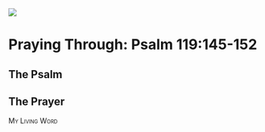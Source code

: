 <img class="intro-right" src="/images/art-paris-psalter.jpg">

<style>
  li {list-style-type: none;}
  p + ul {
    margin-top: -18px;
}
</style>

# Praying Through: Psalm 119:145-152

## The Psalm

## The Prayer

<div style="font-variant: small-caps;">
My Living Word
</div>
